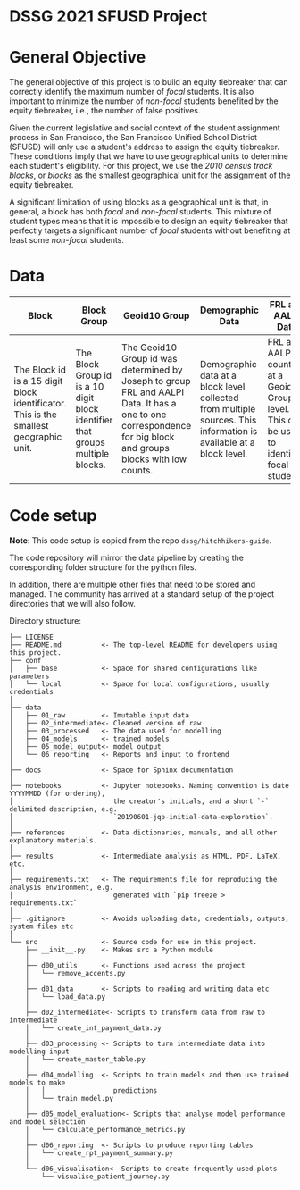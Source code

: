 # DSSG 2021 SFUSD Project

# General Objective

The general objective of this project is to build an equity tiebreaker that can correctly identify the maximum number of _focal_ students. It is also important to minimize the number of _non-focal_ students benefited by the equity tiebreaker, i.e., the number of false positives.

Given the current legislative and social context of the student assignment process in San Francisco, the San Francisco Unified School District (SFUSD) will only use a student's address to assign the equity tiebreaker. These conditions imply that we have to use geographical units to determine each student's eligibility. For this project, we use the _2010 census track blocks_, or _blocks_ as the smallest geographical unit for the assignment of the equity tiebreaker.

A significant limitation of using blocks as a geographical unit is that, in general, a block has both _focal_ and _non-focal_ students. This mixture of student types means that it is impossible to design an equity tiebreaker that perfectly targets a significant number of _focal_ students without benefiting at least some _non-focal_ students. 



# Data

| Block       | Block Group | Geoid10 Group | Demographic Data | FRL and AALPI Data | Student Data |
| ----------- | ----------- | ------------- | ---------------- | ------------------ | ------------ |
| The Block id is a 15 digit block identificator. This is the smallest geographic unit. | The Block Group id is a 10 digit block identifier that groups multiple blocks. | The Geoid10 Group id was determined by Joseph to group FRL and AALPI Data. It has a one to one correspondence for big block and groups blocks with low counts. | Demographic data at a block level collected from multiple sources. This information is available at a block level. | FRL and AALPI counts at a Geoid10 Group level. This can be used to identify focal students. | Cleaned student data from previous years assignments. This information is available at a student level.|



# Code setup
__Note__: This code setup is copied from the repo `dssg/hitchhikers-guide`.

The code repository will mirror the data pipeline by creating the corresponding folder structure for the python files.

In addition, there are multiple other files that need to be stored and managed. The community has arrived at a standard setup of the project directories that we will also follow.

Directory structure:

```
├── LICENSE
├── README.md          <- The top-level README for developers using this project.
├── conf
│   ├── base           <- Space for shared configurations like parameters
│   └── local          <- Space for local configurations, usually credentials
│
├── data
│   ├── 01_raw         <- Imutable input data
│   ├── 02_intermediate<- Cleaned version of raw
│   ├── 03_processed   <- The data used for modelling
│   ├── 04_models      <- trained models
│   ├── 05_model_output<- model output
│   └── 06_reporting   <- Reports and input to frontend
│
├── docs               <- Space for Sphinx documentation
│
├── notebooks          <- Jupyter notebooks. Naming convention is date YYYYMMDD (for ordering),
│                         the creator's initials, and a short `-` delimited description, e.g.
│                         `20190601-jqp-initial-data-exploration`.
│
├── references         <- Data dictionaries, manuals, and all other explanatory materials.
│
├── results            <- Intermediate analysis as HTML, PDF, LaTeX, etc.
│
├── requirements.txt   <- The requirements file for reproducing the analysis environment, e.g.
│                         generated with `pip freeze > requirements.txt`
│
├── .gitignore         <- Avoids uploading data, credentials, outputs, system files etc
│
└── src                <- Source code for use in this project.
    ├── __init__.py    <- Makes src a Python module
    │
    ├── d00_utils      <- Functions used across the project
    │   └── remove_accents.py
    │
    ├── d01_data       <- Scripts to reading and writing data etc
    │   └── load_data.py
    │
    ├── d02_intermediate<- Scripts to transform data from raw to intermediate
    │   └── create_int_payment_data.py
    │
    ├── d03_processing <- Scripts to turn intermediate data into modelling input
    │   └── create_master_table.py
    │
    ├── d04_modelling  <- Scripts to train models and then use trained models to make
    │   │                 predictions
    │   └── train_model.py
    │
    ├── d05_model_evaluation<- Scripts that analyse model performance and model selection
    │   └── calculate_performance_metrics.py
    │    
    ├── d06_reporting  <- Scripts to produce reporting tables
    │   └── create_rpt_payment_summary.py
    │
    └── d06_visualisation<- Scripts to create frequently used plots
        └── visualise_patient_journey.py
```
